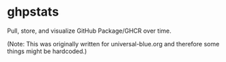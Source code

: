 # ghpstats

Pull, store, and visualize GitHub Package/GHCR over time.

(Note: This was originally written for universal-blue.org and therefore some things might be hardcoded.)